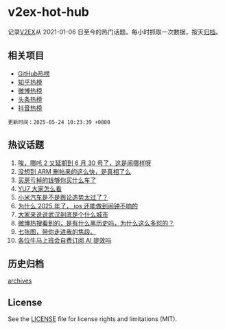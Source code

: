 # v2ex-hot-hub

 记录[V2EX](https://www.v2ex.com/)从 2021-01-06 日至今的热门话题。每小时抓取一次数据，按天[归档](archives)。
 
 ## 相关项目

- [GitHub热榜](https://github.com/snaildev/github-hot-hub)
- [知乎热榜](https://github.com/snaildev/zhihu-hot-hub)
- [微博热榜](https://github.com/snaildev/weibo-hot-hub)
- [头条热榜](https://github.com/snaildev/toutiao-hot-hub)
- [抖音热榜](https://github.com/snaildev/douyin-hot-hub)


 `更新时间：2025-05-24 10:23:39 +0800`

## 热议话题

1. [唉，哪吒 2 又延期到 6 月 30 号了，这是闹哪样呀](https://www.v2ex.com/t/1133760)
1. [没想到 ARM 删帖来的这么快，是真相了么](https://www.v2ex.com/t/1133797)
1. [买房亏掉的钱够你买什么车了](https://www.v2ex.com/t/1133758)
1. [YU7 大家怎么看](https://www.v2ex.com/t/1133778)
1. [小米汽车是不是舆论造势太过了？](https://www.v2ex.com/t/1133883)
1. [为什么 2025 年了， ios 还能做到闹钟不响的](https://www.v2ex.com/t/1133793)
1. [大家来说说武汉到底是个什么城市](https://www.v2ex.com/t/1133798)
1. [微博热搜看到的，是有什么黑历史吗，为什么这么多怼的？](https://www.v2ex.com/t/1133787)
1. [七张图，带你走进我的焦段。](https://www.v2ex.com/t/1133751)
1. [各位牛马上班会自费订阅 AI 提效吗](https://www.v2ex.com/t/1133753)

## 历史归档

[archives](archives)

## License

See the [LICENSE](LICENSE) file for license rights and limitations (MIT).
